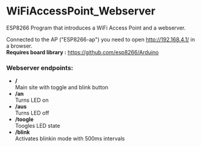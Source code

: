 # WiFiAccessPoint_Webserver
ESP8266 Program that introduces a WiFi Access Point and a webserver.

Connected to the AP ("ESP8266-ap") you need to open http://192.168.4.1/ in a browser.  
__Requires board library :__ https://github.com/esp8266/Arduino

### Webserver endpoints:
* __/__  
   Main site with toggle and blink button
* __/an__  
   Turns LED on
* __/aus__  
   Turns LED off
* __/toogle__  
   Toogles LED state
* __/blink__  
   Activates blinkin mode with 500ms intervals
